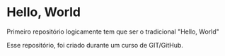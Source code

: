 # Hello, World

Primeiro repositório logicamente tem que ser o tradicional "Hello, World" 

Esse repositório, foi criado durante um curso de GIT/GitHub.

